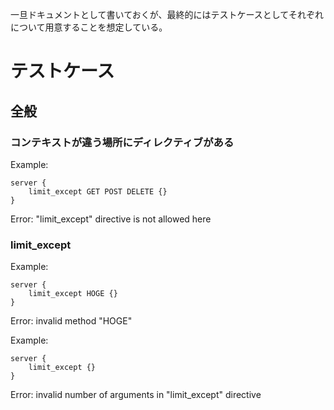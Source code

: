 一旦ドキュメントとして書いておくが、最終的にはテストケースとしてそれぞれについて用意することを想定している。

# テストケース
## 全般
### コンテキストが違う場所にディレクティブがある
Example: 
```
server {
    limit_except GET POST DELETE {}
}
```

Error:
"limit_except" directive is not allowed here

### limit_except
Example: 
```
server {
    limit_except HOGE {}
}
```

Error:
invalid method "HOGE"

Example: 
```
server {
    limit_except {}
}
```
Error:
invalid number of arguments in "limit_except" directive

